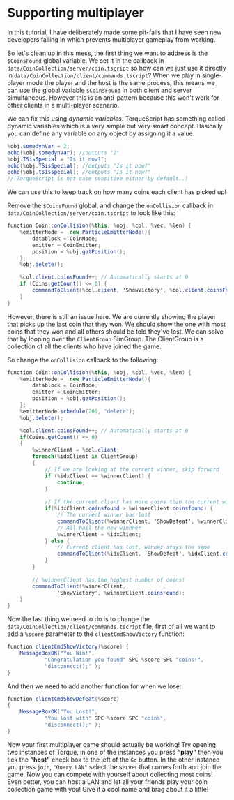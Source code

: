 # Supporting multiplayer

In this tutorial, I have deliberately made some pit-falls that I have seen new developers falling in which prevents multiplayer gameplay from working.

So let's clean up in this mess, the first thing we want to address is the `$CoinsFound` global variable. We set it in the callback in `data/CoinCollection/server/coin.tscript` so how can we just use it directly in `data/CoinCollection/client/commands.tscript`? When we play in single-player mode the player and the host is the same process, this means we can use the global variable `$CoinsFound` in both client and server simultaneous. However this is an anti-pattern because this won't work for other clients in a multi-player scenario.

We can fix this using _dynamic variables_. TorqueScript has something called dynamic variables which is a very simple but very smart concept. Basically you can define any variable on any object by assigning it a value.

```csharp
%obj.somedynVar = 2;
echo(%obj.somedynVar); //outputs "2"
%obj.TSisSpecial = "Is it now?";
echo(%obj.TSisSpecial); //outputs "Is it now?"
echo(%obj.tsisspecial); //outputs "Is it now?"
//(TorqueScript is not case sensitive either by default..)
```

We can use this to keep track on how many coins each client has picked up!

Remove the `$CoinsFound` global, and change the `onCollision` callback in  `data/CoinCollection/server/coin.tscript` to look like this:

```csharp
function Coin::onCollision(%this, %obj, %col, %vec, %len) {
    %emitterNode =  new ParticleEmitterNode(){
        datablock = CoinNode;
        emitter = CoinEmitter;
        position = %obj.getPosition();
    };
    %obj.delete();

    %col.client.coinsFound++; // Automatically starts at 0
    if (Coins.getCount() <= 0) {
        commandToClient(%col.client, 'ShowVictory', %col.client.coinsFound);
    }
}

```

However, there is still an issue here. We are currently showing the player that picks up the last coin that they won. We should show the one with most coins that they won and all others should be told they've lost. We can solve that by looping over the `ClientGroup` SimGroup. The ClientGroup is a collection of all the clients who have joined the game.&#x20;

So change the `onCollision` callback to the following:

```csharp
function Coin::onCollision(%this, %obj, %col, %vec, %len) {
    %emitterNode =  new ParticleEmitterNode(){
        datablock = CoinNode;
        emitter = CoinEmitter;
        position = %obj.getPosition();
    };
    %emitterNode.schedule(200, "delete");
    %obj.delete();

    %col.client.coinsFound++; // Automatically starts at 0
    if(Coins.getCount() <= 0)
    {
        %winnerClient = %col.client;
        foreach(%idxClient in ClientGroup)
        {
            // If we are looking at the current winner, skip forward
            if (%idxClient == %winnerClient) {
                continue;
            }
            
            // If the current client has more coins than the current winner
            if(%idxClient.coinsfound > %winnerClient.coinsfound) {
                // The current winner has lost
                commandToClient(%winnerClient, 'ShowDefeat', %winnerClient.coinsfound);
                // All hail the new winnner
                %winnerClient = %idxClient;
            } else {
                // Current client has lost, winner stays the same
                commandToClient(%idxClient, 'ShowDefeat', %idxClient.coinsfound);
            }
        }
        
        // %winnerClient has the highest number of coins!
        commandToClient(%winnerClient,
                'ShowVictory', %winnerClient.coinsFound);
    }
}
```

Now the last thing we need to do is to change the `data/CoinCollection/client/commands.tscript` file, first of all we want to add a `%score` parameter to the `clientCmdShowVictory` function:

```csharp
function clientCmdShowVictory(%score) {
    MessageBoxOK("You Win!",
            "Congratulation you found" SPC %score SPC "coins!",
            "disconnect();" );
}
```

And then we need to add another function for when we lose:

```csharp
function clientCmdShowDefeat(%score)
{
    MessageBoxOK("You Lost!",
            "You lost with" SPC %score SPC "coins",
            "disconnect();" );
}
```

Now your first multiplayer game should actually be working! Try opening two instances of Torque, in one of the instances you press **“play”** then you tick the **“host”** check box to the left of the `Go` button. In the other instance you press `join`, `"Query LAN"` select the server that comes forth and join the game. Now you can compete with yourself about collecting most coins! Even better, you can host a LAN and let all your friends play your coin collection game with you! Give it a cool name and brag about it a little!
